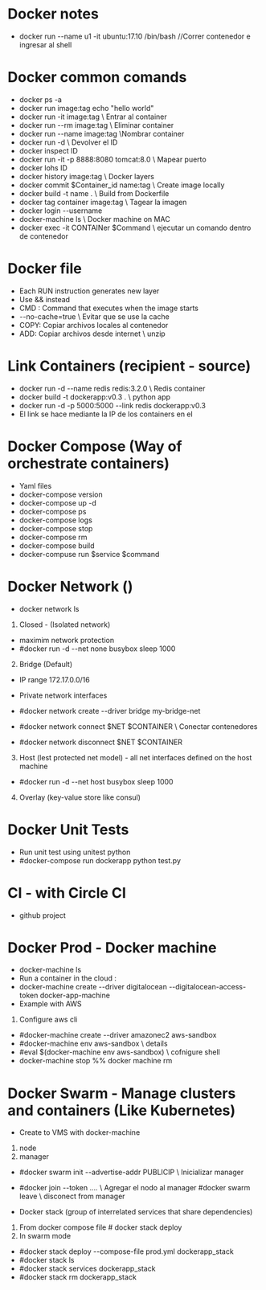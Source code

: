 # Docker notes

- docker run --name u1 -it ubuntu:17.10 /bin/bash   //Correr contenedor e ingresar al shell

# Docker common comands 

- docker ps -a 
- docker run image:tag echo "hello world"
- docker run -it image:tag  \\ Entrar al container
- docker run --rm image:tag \\ Eliminar container
- docker run --name image:tag  \\Nombrar container
- docker run -d            \\ Devolver el ID 
- docker inspect ID 
- docker run -it -p 8888:8080 tomcat:8.0  \\ Mapear puerto 
- docker lohs ID 
- docker history image:tag   \\ Docker layers
- docker commit $Container_id name:tag   \\ Create image locally
- docker build -t name .   \\ Build from Dockerfile
- docker tag container image:tag    \\ Tagear la imagen 
- docker login --username
- docker-machine ls  \\ Docker machine on MAC 
- docker exec -it CONTAINer $Command   \\ ejecutar un comando dentro de contenedor

# Docker file 

- Each RUN instruction generates new layer
- Use && instead 
- CMD : Command that executes when the image starts 
- --no-cache=true   \\ Evitar que se use la cache 
- COPY: Copiar archivos locales al contenedor 
- ADD: Copiar archivos desde internet \ unzip 

# Link Containers (recipient - source) 
- docker run -d --name redis redis:3.2.0   \\ Redis container 
- docker build -t dockerapp:v0.3 .   \\ python app 
- docker run -d -p 5000:5000 --link redis dockerapp:v0.3 
- El link se hace mediante la IP de los containers en el 

# Docker Compose (Way of orchestrate containers)
- Yaml files 
- docker-compose version
- docker-compose up -d
- docker-compose ps
- docker-compose logs
- docker-compose stop
- docker-compose rm
- docker-compose build 
- docker-compuse run $service $command 

# Docker Network ()
- docker network ls
1. Closed - (Isolated network)
- maximim network protection
- #docker run -d --net none busybox sleep 1000
2. Bridge (Default)
- IP range 172.17.0.0/16
- Private network interfaces
- #docker network create --driver bridge my-bridge-net

- #docker network connect $NET $CONTAINER   \\ Conectar contenedores
- #docker network disconnect $NET $CONTAINER 
3. Host (lest protected net model) - all net interfaces defined on the host machine
- #docker run -d --net host busybox sleep 1000
4. Overlay (key-value store like consul)

# Docker Unit Tests
- Run unit test using unitest python
- #docker-compose run dockerapp python test.py

# CI - with Circle CI 
- github project 

# Docker Prod - Docker machine
- docker-machine ls
- Run a container in the cloud : 
- docker-machine create --driver digitalocean --digitalocean-access-token <xxxxx> docker-app-machine
- Example with AWS 
1. Configure aws cli 
- #docker-machine create --driver amazonec2 aws-sandbox
- #docker-machine env aws-sandbox \\ details
- #eval $(docker-machine env aws-sandbox) \\ cofnigure shell 
- docker-machine stop %% docker machine rm 

# Docker Swarm - Manage clusters and containers (Like Kubernetes)
- Create to VMS with docker-machine 
1. node 
2. manager

- #docker swarm init --advertise-addr PUBLICIP  \\ Inicializar manager
- #docker join --token .... \\ Agregar el nodo al manager
  #docker swarm leave   \\ disconect from manager

- Docker stack (group of interrelated services that share dependencies)
1. From docker compose file  # docker stack deploy 
2. In swarm mode
- #docker stack deploy --compose-file prod.yml dockerapp_stack
- #docker stack ls 
- #docker stack services dockerapp_stack 
- #docker stack rm dockerapp_stack
